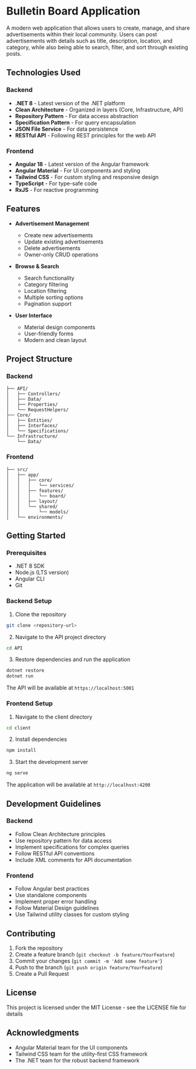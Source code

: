 # Bulletin Board Application

A modern web application that allows users to create, manage, and share advertisements within their local community. Users can post advertisements with details such as title, description, location, and category, while also being able to search, filter, and sort through existing posts.

## Technologies Used

### Backend
- **.NET 8** - Latest version of the .NET platform
- **Clean Architecture** - Organized in layers (Core, Infrastructure, API)
- **Repository Pattern** - For data access abstraction
- **Specification Pattern** - For query encapsulation
- **JSON File Service** - For data persistence
- **RESTful API** - Following REST principles for the web API

### Frontend
- **Angular 18** - Latest version of the Angular framework
- **Angular Material** - For UI components and styling
- **Tailwind CSS** - For custom styling and responsive design
- **TypeScript** - For type-safe code
- **RxJS** - For reactive programming

## Features

- **Advertisement Management**
  - Create new advertisements
  - Update existing advertisements
  - Delete advertisements
  - Owner-only CRUD operations

- **Browse & Search**
  - Search functionality
  - Category filtering
  - Location filtering
  - Multiple sorting options
  - Pagination support

- **User Interface**
  - Material design components
  - User-friendly forms
  - Modern and clean layout

## Project Structure

### Backend
```
├── API/
│   ├── Controllers/
│   ├── Data/
│   ├── Properties/
│   └── RequestHelpers/
├── Core/
│   ├── Entities/
│   ├── Interfaces/
│   └── Specifications/
└── Infrastructure/
    └── Data/
```

### Frontend
```
├── src/
│   ├── app/
│   │   ├── core/
│   │   │   └── services/
│   │   ├── features/
│   │   │   └── board/
│   │   ├── layout/
│   │   └── shared/
│   │       └── models/
│   └── environments/
```

## Getting Started

### Prerequisites
- .NET 8 SDK
- Node.js (LTS version)
- Angular CLI
- Git

### Backend Setup
1. Clone the repository
```bash
git clone <repository-url>
```

2. Navigate to the API project directory
```bash
cd API
```

3. Restore dependencies and run the application
```bash
dotnet restore
dotnet run
```

The API will be available at `https://localhost:5001`

### Frontend Setup
1. Navigate to the client directory
```bash
cd client
```

2. Install dependencies
```bash
npm install
```

3. Start the development server
```bash
ng serve
```

The application will be available at `http://localhost:4200`

## Development Guidelines

### Backend
- Follow Clean Architecture principles
- Use repository pattern for data access
- Implement specifications for complex queries
- Follow RESTful API conventions
- Include XML comments for API documentation

### Frontend
- Follow Angular best practices
- Use standalone components
- Implement proper error handling
- Follow Material Design guidelines
- Use Tailwind utility classes for custom styling

## Contributing

1. Fork the repository
2. Create a feature branch (`git checkout -b feature/YourFeature`)
3. Commit your changes (`git commit -m 'Add some feature'`)
4. Push to the branch (`git push origin feature/YourFeature`)
5. Create a Pull Request

## License

This project is licensed under the MIT License - see the LICENSE file for details

## Acknowledgments

- Angular Material team for the UI components
- Tailwind CSS team for the utility-first CSS framework
- The .NET team for the robust backend framework
